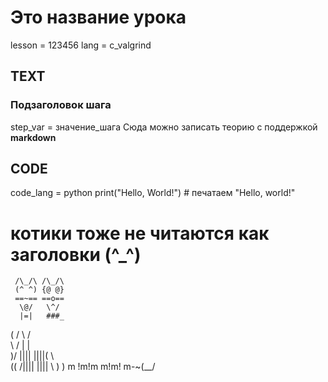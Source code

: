 # Это название урока

lesson = 123456
lang = c_valgrind


## TEXT

### Подзаголовок шага

step_var = значение_шага
Сюда можно записать теорию с поддержкой **markdown**

## CODE

code_lang = python
print("Hello, World!") # печатаем "Hello, world!"


# котики тоже не читаются как заголовки (^_^)

     /\_/\ /\_/\
     (^ ^) {@ @}
     ==~== ==o==
      \@/   \^/
      |=|   ###_      
(    /  \  /    \
 \  /   |  |     \
  )/ ||||  ||||(  \   \
 (( /||||  |||| \  )   )
   m !m!m  m!m! m-~(__/
